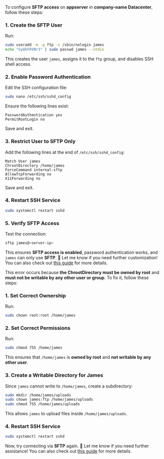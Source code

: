 To configure **SFTP access** on **appserver** in **company-name Datacenter**, follow these steps:

### **1. Create the SFTP User**
Run:
```bash
sudo useradd -m -g ftp -s /sbin/nologin james
echo "GyQkFRVNr3" | sudo passwd james --stdin
```
This creates the user `james`, assigns it to the `ftp` group, and disables SSH shell access.

### **2. Enable Password Authentication**
Edit the SSH configuration file:
```bash
sudo nano /etc/ssh/sshd_config
```
Ensure the following lines exist:
```
PasswordAuthentication yes
PermitRootLogin no
```
Save and exit.

### **3. Restrict User to SFTP Only**
Add the following lines at the end of `/etc/ssh/sshd_config`:
```
Match User james
ChrootDirectory /home/james
ForceCommand internal-sftp
AllowTcpForwarding no
X11Forwarding no
```
Save and exit.

### **4. Restart SSH Service**
```bash
sudo systemctl restart sshd
```

### **5. Verify SFTP Access**
Test the connection:
```bash
sftp james@<server-ip>
```

This ensures **SFTP access is enabled**, password authentication works, and `james` can only use **SFTP**. 🚀 Let me know if you need further customization! You can also check out [this guide](https://www.baeldung.com/linux/secure-file-transfer-protocol-create-user) for more details.

This error occurs because **the ChrootDirectory must be owned by root** and **must not be writable by any other user or group**. To fix it, follow these steps:

### **1. Set Correct Ownership**
Run:
```bash
sudo chown root:root /home/james
```

### **2. Set Correct Permissions**
Run:
```bash
sudo chmod 755 /home/james
```
This ensures that `/home/james` is **owned by root** and **not writable by any other user**.

### **3. Create a Writable Directory for James**
Since `james` cannot write to `/home/james`, create a subdirectory:
```bash
sudo mkdir /home/james/uploads
sudo chown james:ftp /home/james/uploads
sudo chmod 755 /home/james/uploads
```
This allows `james` to upload files inside `/home/james/uploads`.

### **4. Restart SSH Service**
```bash
sudo systemctl restart sshd
```

Now, try connecting via **SFTP** again. 🚀 Let me know if you need further assistance! You can also check out [this guide](https://serverfault.com/questions/584986/bad-ownership-or-modes-for-chroot-directory-component) for more details.